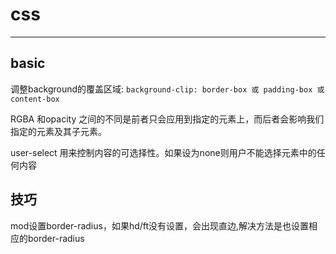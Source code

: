 # css

------

## basic

调整background的覆盖区域:
`background-clip: border-box 或 padding-box 或 content-box`

RGBA 和opacity 之间的不同是前者只会应用到指定的元素上，而后者会影响我们指定的元素及其子元素。

user-select 用来控制内容的可选择性。如果设为none则用户不能选择元素中的任何内容

## 技巧

mod设置border-radius，如果hd/ft没有设置，会出现直边,解决方法是也设置相应的border-radius

